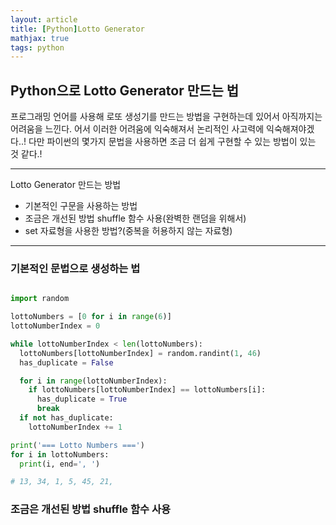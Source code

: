 ```yaml
---
layout: article
title: [Python]Lotto Generator
mathjax: true
tags: python
---
```


## Python으로 Lotto Generator 만드는 법

프로그래밍 언어를 사용해 로또 생성기를 만드는 방법을 구현하는데 있어서 아직까지는 어려움을 느낀다. 어서 이러한 어려움에 익숙해져서 논리적인 사고력에 익숙해져야겠다..!
다만 파이썬의 몇가지 문법을 사용하면 조금 더 쉽게 구현할 수 있는 방법이 있는 것 같다.!


---
Lotto Generator 만드는 방법

- 기본적인 구문을 사용하는 방법
- 조금은 개선된 방법 shuffle 함수 사용(완벽한 랜덤을 위해서)
- set 자료형을 사용한 방법?(중복을 허용하지 않는 자료형)

---

### 기본적인 문법으로 생성하는 법

```python

import random

lottoNumbers = [0 for i in range(6)]
lottoNumberIndex = 0

while lottoNumberIndex < len(lottoNumbers):
  lottoNumbers[lottoNumberIndex] = random.randint(1, 46)
  has_duplicate = False

  for i in range(lottoNumberIndex):
    if lottoNumbers[lottoNumberIndex] == lottoNumbers[i]:
      has_duplicate = True
      break
  if not has_duplicate:
    lottoNumberIndex += 1

print('=== Lotto Numbers ===')
for i in lottoNumbers:
  print(i, end=', ')

# 13, 34, 1, 5, 45, 21,
```

### 조금은 개선된 방법 shuffle 함수 사용

```python


```

